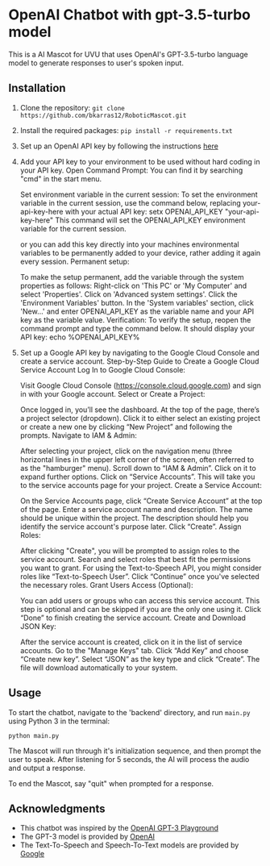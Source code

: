 # OpenAI Chatbot with gpt-3.5-turbo model

This is a AI Mascot for UVU that uses OpenAI's GPT-3.5-turbo language model to generate responses to user's spoken input.

## Installation

1. Clone the repository: `git clone https://github.com/bkarras12/RoboticMascot.git`
2. Install the required packages: `pip install -r requirements.txt`
3. Set up an OpenAI API key by following the instructions [here](https://platform.openai.com/account/api-keys)
4. Add your API key to your environment to be used without hard coding in your API key. 
    Open Command Prompt: You can find it by searching "cmd" in the start menu.

    Set environment variable in the current session: To set the environment variable in the current session, use the command below, replacing your-api-key-here with your actual API key:
        setx OPENAI_API_KEY "your-api-key-here"
        This command will set the OPENAI_API_KEY environment variable for the current session.
    
    or you can add this key directly into your machines environmental variables to be permanently added to your device, rather adding it again every session. 
    Permanent setup: 
        
    To make the setup permanent, add the variable through the system properties as follows:
        Right-click on 'This PC' or 'My Computer' and select 'Properties'.
        Click on 'Advanced system settings'.
        Click the 'Environment Variables' button.
        In the 'System variables' section, click 'New...' and enter OPENAI_API_KEY as the variable name and your API key as the variable value.
        Verification: To verify the setup, reopen the command prompt and type the command below. It should display your API key: echo %OPENAI_API_KEY%

5. Set up a Google API key by navigating to the Google Cloud Console and create a service account.
        Step-by-Step Guide to Create a Google Cloud Service Account
    Log In to Google Cloud Console:

    Visit Google Cloud Console (https://console.cloud.google.com) and sign in with your Google account.
    Select or Create a Project:

    Once logged in, you’ll see the dashboard. At the top of the page, there’s a project selector (dropdown). Click it to either select an existing project or create a new one by clicking “New Project” and following the prompts.
    Navigate to IAM & Admin:

    After selecting your project, click on the navigation menu (three horizontal lines in the upper left corner of the screen, often referred to as the "hamburger" menu).
    Scroll down to “IAM & Admin”. Click on it to expand further options.
    Click on “Service Accounts”. This will take you to the service accounts page for your project.
    Create a Service Account:

    On the Service Accounts page, click “Create Service Account” at the top of the page.
    Enter a service account name and description. The name should be unique within the project. The description should help you identify the service account's purpose later.
    Click “Create”.
    Assign Roles:

    After clicking "Create", you will be prompted to assign roles to the service account. Search and select roles that best fit the permissions you want to grant. For using the Text-to-Speech API, you might consider roles like “Text-to-Speech User”.
    Click “Continue” once you've selected the necessary roles.
    Grant Users Access (Optional):

    You can add users or groups who can access this service account. This step is optional and can be skipped if you are the only one using it.
    Click “Done” to finish creating the service account.
    Create and Download JSON Key:

    After the service account is created, click on it in the list of service accounts.
    Go to the "Manage Keys" tab.
    Click “Add Key” and choose “Create new key”.
    Select “JSON” as the key type and click “Create”. The file will download automatically to your system.

## Usage

To start the chatbot, navigate to the 'backend' directory, and run `main.py` using Python 3 in the terminal:

    python main.py


The Mascot will run through it's initialization sequence, and then prompt the user to speak. After listening for 5 seconds, the AI will process the audio and output a response. 

To end the Mascot, say "quit" when prompted for a response.


## Acknowledgments

* This chatbot was inspired by the [OpenAI GPT-3 Playground](https://beta.openai.com/playground/)
* The GPT-3 model is provided by [OpenAI](https://openai.com/)
* The Text-To-Speech and Speech-To-Text models are provided by [Google](https://console.cloud.google.com)
